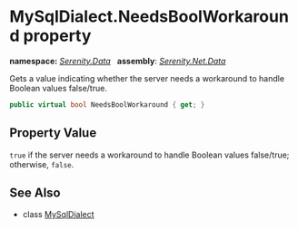 # MySqlDialect.NeedsBoolWorkaround property
**namespace:** *[Serenity.Data](../../README.md#serenity.data-namespace)*   **assembly**: *[Serenity.Net.Data](../../README.md)*

Gets a value indicating whether the server needs a workaround to handle Boolean values false/true.

```csharp
public virtual bool NeedsBoolWorkaround { get; }
```

## Property Value

`true` if the server needs a workaround to handle Boolean values false/true; otherwise, `false`.

## See Also

* class [MySqlDialect](../MySqlDialect.md)